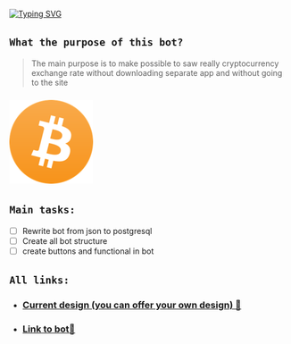 [![Typing SVG](https://readme-typing-svg.demolab.com?font=Fira+Code&weight=500&size=30&pause=1000&color=F7E40C&background=FF272700&width=435&height=40&lines=Crypto+telegram+bot)](https://git.io/typing-svg)
## ```What the purpose of this bot?```
> The main purpose is to make possible to saw really cryptocurrency exchange rate without downloading separate app and without going to the site
### ![<img src="images%2Fcoin.png" width="20" />](images%2Fimg.png)
## ```Main tasks:```
- [ ] Rewrite bot from json to postgresql
- [ ] Create all bot structure
- [ ] create buttons and functional in bot

## ```All links:```
- ### [Current design (you can offer your own design) 🎨](https://www.figma.com/file/ukSP82PqNmDyt3CAz2cQXs/crypto-project?type=design&node-id=0%3A1&mode=design&t=xXpiAYWumHv17oaO-1)
- ### [Link to bot🤖](https://t.me/my_ananas_bot)
